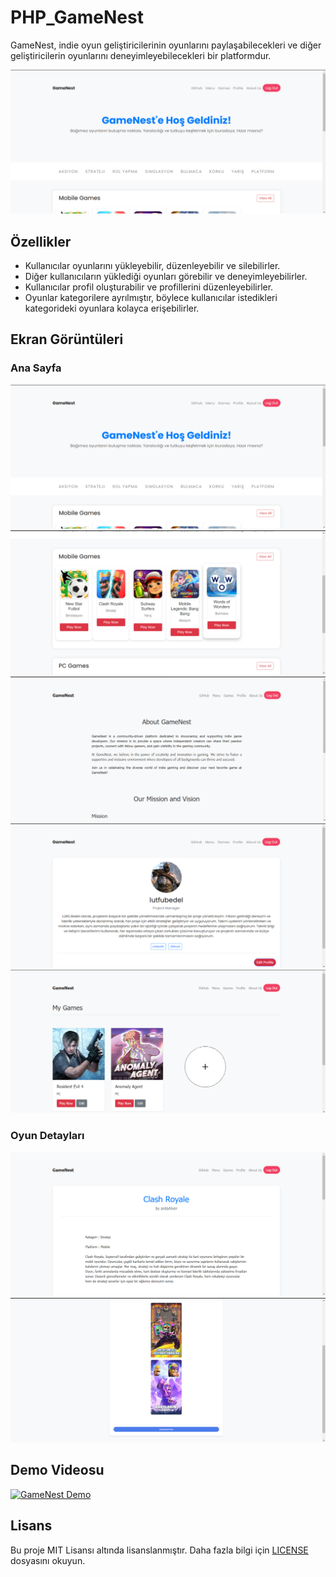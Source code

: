 # PHP_GameNest

GameNest, indie oyun geliştiricilerinin oyunlarını paylaşabilecekleri ve diğer geliştiricilerin oyunlarını deneyimleyebilecekleri bir platformdur.

![GameNest Ana Sayfa](images/image1.png)

## Özellikler

- Kullanıcılar oyunlarını yükleyebilir, düzenleyebilir ve silebilirler.
- Diğer kullanıcıların yüklediği oyunları görebilir ve deneyimleyebilirler.
- Kullanıcılar profil oluşturabilir ve profillerini düzenleyebilirler.
- Oyunlar kategorilere ayrılmıştır, böylece kullanıcılar istedikleri kategorideki oyunlara kolayca erişebilirler.

## Ekran Görüntüleri

### Ana Sayfa
![Ana Sayfa](images/image1.png)
![Oyun Detayları](images/image2.png)
![Oyun Detayları](images/image3.png)
![Oyun Detayları](images/image4.png)
![Oyun Detayları](images/image5.png)


### Oyun Detayları
![Oyun Detayları](images/image6.png)
![Oyun Detayları](images/image7.png)

## Demo Videosu

[![GameNest Demo](https://img.youtube.com/vi/yourvideoid/maxresdefault.jpg)](https://youtu.be/gkDDoyJntsQ?si=vo8k8qN_2fy0uhWZ)

## Lisans

Bu proje MIT Lisansı altında lisanslanmıştır. Daha fazla bilgi için [LICENSE](LICENSE) dosyasını okuyun.

 
